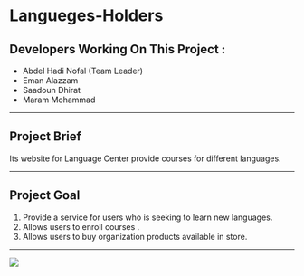 # Langueges-Holders

## Developers Working On This Project :

* Abdel Hadi Nofal (Team Leader)
* Eman Alazzam
* Saadoun Dhirat
* Maram Mohammad

***

## Project Brief

Its website for Language Center provide courses for different languages.

***

## Project Goal 

1. Provide a service for users who is seeking to learn new languages.
2. Allows users to enroll courses .
3. Allows users to buy organization products available in store.

***

<img align="center" src="https://www.i-diom.at/wp-content/uploads/2017/05/a-different-language-is-a-different-vision-of-life-fellini.jpg">





